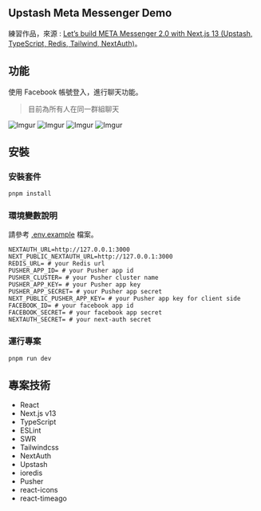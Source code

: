 ## Upstash Meta Messenger Demo

練習作品，來源 : [ Let’s build META Messenger 2.0 with Next.js 13 (Upstash, TypeScript, Redis, Tailwind, NextAuth)](https://www.youtube.com/live/T2jKJF4BZOY?feature=share)。

## 功能

使用 Facebook 帳號登入，進行聊天功能。
> 目前為所有人在同一群組聊天

![Imgur](https://i.imgur.com/PWkKxF8.png)
![Imgur](https://i.imgur.com/d4vB47M.png)
![Imgur](https://i.imgur.com/2VaeXxf.png)
![Imgur](https://i.imgur.com/eKPBLGm.png)

## 安裝

### 安裝套件

```bash
pnpm install
```

### 環境變數說明

請參考 [.env.example](https://github.com/tingminitime/upstash-meta-messenger/blob/main/.env.example) 檔案。

```env
NEXTAUTH_URL=http://127.0.0.1:3000
NEXT_PUBLIC_NEXTAUTH_URL=http://127.0.0.1:3000
REDIS_URL= # your Redis url
PUSHER_APP_ID= # your Pusher app id
PUSHER_CLUSTER= # your Pusher cluster name
PUSHER_APP_KEY= # your Pusher app key
PUSHER_APP_SECRET= # your Pusher app secret
NEXT_PUBLIC_PUSHER_APP_KEY= # your Pusher app key for client side
FACEBOOK_ID= # your facebook app id
FACEBOOK_SECRET= # your facebook app secret
NEXTAUTH_SECRET= # your next-auth secret
```

### 運行專案

```bash
pnpm run dev
```

## 專案技術

- React
- Next.js v13
- TypeScript
- ESLint
- SWR
- Tailwindcss
- NextAuth
- Upstash
- ioredis
- Pusher
- react-icons
- react-timeago
